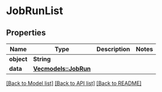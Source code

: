 # JobRunList

## Properties

Name | Type | Description | Notes
------------ | ------------- | ------------- | -------------
**object** | **String** |  | 
**data** | [**Vec<models::JobRun>**](JobRun.md) |  | 

[[Back to Model list]](../README.md#documentation-for-models) [[Back to API list]](../README.md#documentation-for-api-endpoints) [[Back to README]](../README.md)


